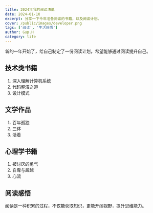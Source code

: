 ```yaml
---
title: 2024年我的阅读清单
date: 2024-01-10
excerpt: 分享一下今年准备阅读的书籍，以及阅读计划。
cover: /public/images/developer.png
tags: ['阅读', '生活感悟']
author: Gup.H
category: life
---
```


新的一年开始了，给自己制定了一份阅读计划，希望能够通过阅读提升自己。

<!-- more -->

## 技术类书籍

1. 深入理解计算机系统
2. 代码整洁之道
3. 设计模式

## 文学作品

1. 百年孤独
2. 三体
3. 活着

## 心理学书籍

1. 被讨厌的勇气
2. 自卑与超越
3. 心流

## 阅读感悟

阅读是一种积累的过程，不仅能获取知识，更能开阔视野，提升思维能力。 